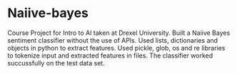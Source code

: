 # Naiive-bayes

Course Project for Intro to AI taken at Drexel University.
Built a Naiive Bayes sentiment classifier without the use of APIs.
Used lists, dictionaries and objects in python to extract features.
Used pickle, glob, os and re libraries to tokenize input and extracted features in files.
The classifier worked succussfully on the test data set.
